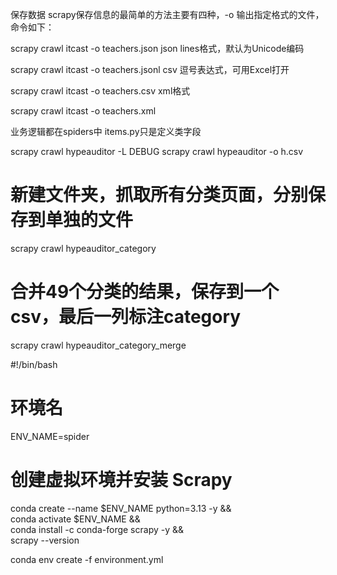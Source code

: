 
保存数据
scrapy保存信息的最简单的方法主要有四种，-o 输出指定格式的文件，命令如下：

scrapy crawl itcast -o teachers.json
json lines格式，默认为Unicode编码

scrapy crawl itcast -o teachers.jsonl
csv 逗号表达式，可用Excel打开

scrapy crawl itcast -o teachers.csv
xml格式

scrapy crawl itcast -o teachers.xml

业务逻辑都在spiders中
items.py只是定义类字段


scrapy crawl hypeauditor -L DEBUG
scrapy crawl hypeauditor -o h.csv

# 新建文件夹，抓取所有分类页面，分别保存到单独的文件
scrapy crawl hypeauditor_category

# 合并49个分类的结果，保存到一个csv，最后一列标注category
scrapy crawl hypeauditor_category_merge

#!/bin/bash
# 环境名
ENV_NAME=spider
# 创建虚拟环境并安装 Scrapy
conda create --name $ENV_NAME python=3.13 -y && \
conda activate $ENV_NAME && \
conda install -c conda-forge scrapy -y && \
scrapy --version


conda env create -f environment.yml